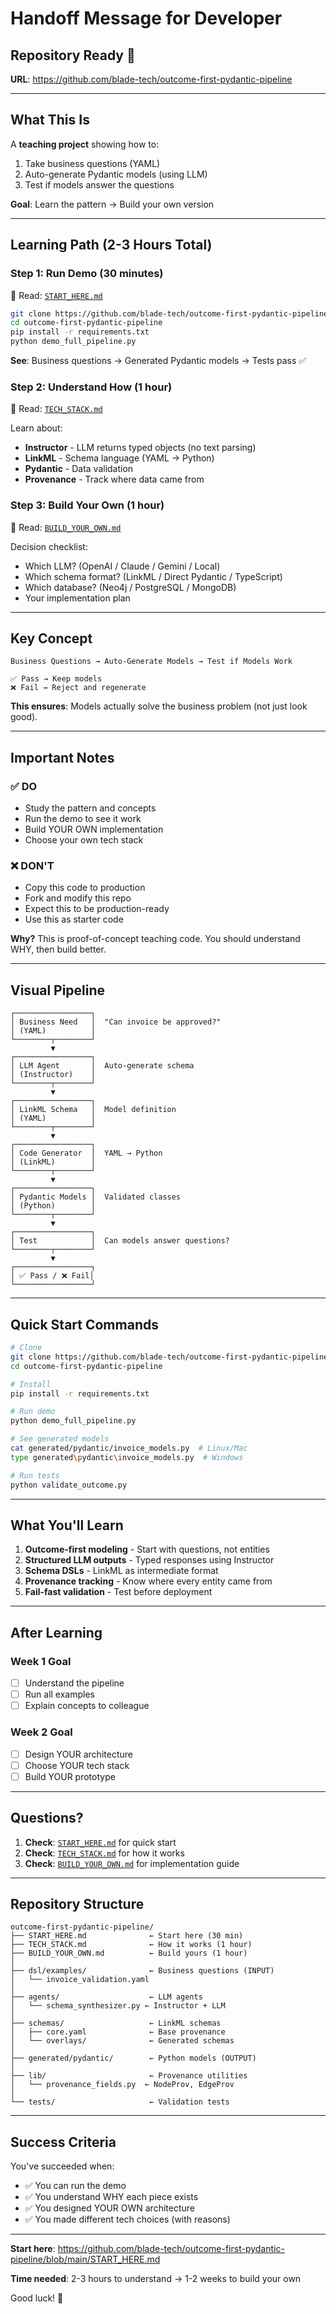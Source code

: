# Handoff Message for Developer

## Repository Ready 🚀

**URL**: https://github.com/blade-tech/outcome-first-pydantic-pipeline

---

## What This Is

A **teaching project** showing how to:
1. Take business questions (YAML)
2. Auto-generate Pydantic models (using LLM)
3. Test if models answer the questions

**Goal**: Learn the pattern → Build your own version

---

## Learning Path (2-3 Hours Total)

### Step 1: Run Demo (30 minutes)
📖 Read: [`START_HERE.md`](https://github.com/blade-tech/outcome-first-pydantic-pipeline/blob/main/START_HERE.md)

```bash
git clone https://github.com/blade-tech/outcome-first-pydantic-pipeline.git
cd outcome-first-pydantic-pipeline
pip install -r requirements.txt
python demo_full_pipeline.py
```

**See**: Business questions → Generated Pydantic models → Tests pass ✅

### Step 2: Understand How (1 hour)
📖 Read: [`TECH_STACK.md`](https://github.com/blade-tech/outcome-first-pydantic-pipeline/blob/main/TECH_STACK.md)

Learn about:
- **Instructor** - LLM returns typed objects (no text parsing)
- **LinkML** - Schema language (YAML → Python)
- **Pydantic** - Data validation
- **Provenance** - Track where data came from

### Step 3: Build Your Own (1 hour)
📖 Read: [`BUILD_YOUR_OWN.md`](https://github.com/blade-tech/outcome-first-pydantic-pipeline/blob/main/BUILD_YOUR_OWN.md)

Decision checklist:
- Which LLM? (OpenAI / Claude / Gemini / Local)
- Which schema format? (LinkML / Direct Pydantic / TypeScript)
- Which database? (Neo4j / PostgreSQL / MongoDB)
- Your implementation plan

---

## Key Concept

```
Business Questions → Auto-Generate Models → Test if Models Work

✅ Pass → Keep models
❌ Fail → Reject and regenerate
```

**This ensures**: Models actually solve the business problem (not just look good).

---

## Important Notes

### ✅ DO
- Study the pattern and concepts
- Run the demo to see it work
- Build YOUR OWN implementation
- Choose your own tech stack

### ❌ DON'T
- Copy this code to production
- Fork and modify this repo
- Expect this to be production-ready
- Use this as starter code

**Why?** This is proof-of-concept teaching code. You should understand WHY, then build better.

---

## Visual Pipeline

```
┌─────────────────┐
│ Business Need   │  "Can invoice be approved?"
│ (YAML)          │
└────────┬────────┘
         ▼
┌─────────────────┐
│ LLM Agent       │  Auto-generate schema
│ (Instructor)    │
└────────┬────────┘
         ▼
┌─────────────────┐
│ LinkML Schema   │  Model definition
│ (YAML)          │
└────────┬────────┘
         ▼
┌─────────────────┐
│ Code Generator  │  YAML → Python
│ (LinkML)        │
└────────┬────────┘
         ▼
┌─────────────────┐
│ Pydantic Models │  Validated classes
│ (Python)        │
└────────┬────────┘
         ▼
┌─────────────────┐
│ Test            │  Can models answer questions?
└────────┬────────┘
         ▼
┌─────────────────┐
│ ✅ Pass / ❌ Fail│
└─────────────────┘
```

---

## Quick Start Commands

```bash
# Clone
git clone https://github.com/blade-tech/outcome-first-pydantic-pipeline.git
cd outcome-first-pydantic-pipeline

# Install
pip install -r requirements.txt

# Run demo
python demo_full_pipeline.py

# See generated models
cat generated/pydantic/invoice_models.py  # Linux/Mac
type generated\pydantic\invoice_models.py  # Windows

# Run tests
python validate_outcome.py
```

---

## What You'll Learn

1. **Outcome-first modeling** - Start with questions, not entities
2. **Structured LLM outputs** - Typed responses using Instructor
3. **Schema DSLs** - LinkML as intermediate format
4. **Provenance tracking** - Know where every entity came from
5. **Fail-fast validation** - Test before deployment

---

## After Learning

### Week 1 Goal
- [ ] Understand the pipeline
- [ ] Run all examples
- [ ] Explain concepts to colleague

### Week 2 Goal
- [ ] Design YOUR architecture
- [ ] Choose YOUR tech stack
- [ ] Build YOUR prototype

---

## Questions?

1. **Check**: [`START_HERE.md`](https://github.com/blade-tech/outcome-first-pydantic-pipeline/blob/main/START_HERE.md) for quick start
2. **Check**: [`TECH_STACK.md`](https://github.com/blade-tech/outcome-first-pydantic-pipeline/blob/main/TECH_STACK.md) for how it works
3. **Check**: [`BUILD_YOUR_OWN.md`](https://github.com/blade-tech/outcome-first-pydantic-pipeline/blob/main/BUILD_YOUR_OWN.md) for implementation guide

---

## Repository Structure

```
outcome-first-pydantic-pipeline/
├── START_HERE.md              ← Start here (30 min)
├── TECH_STACK.md              ← How it works (1 hour)
├── BUILD_YOUR_OWN.md          ← Build yours (1 hour)
│
├── dsl/examples/              ← Business questions (INPUT)
│   └── invoice_validation.yaml
│
├── agents/                    ← LLM agents
│   └── schema_synthesizer.py ← Instructor + LLM
│
├── schemas/                   ← LinkML schemas
│   ├── core.yaml              ← Base provenance
│   └── overlays/              ← Generated schemas
│
├── generated/pydantic/        ← Python models (OUTPUT)
│
├── lib/                       ← Provenance utilities
│   └── provenance_fields.py  ← NodeProv, EdgeProv
│
└── tests/                     ← Validation tests
```

---

## Success Criteria

You've succeeded when:
- ✅ You can run the demo
- ✅ You understand WHY each piece exists
- ✅ You designed YOUR OWN architecture
- ✅ You made different tech choices (with reasons)

---

**Start here**: https://github.com/blade-tech/outcome-first-pydantic-pipeline/blob/main/START_HERE.md

**Time needed**: 2-3 hours to understand → 1-2 weeks to build your own

Good luck! 🚀
